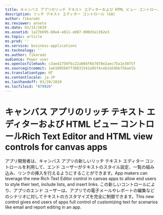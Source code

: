 ```yaml
---
title: キャンバス アプリのリッチ テキスト エディターおよび HTML ビュー コントロール
description: リッチ テキスト エディター コントロール (GA)
author: fikaradz
ms.reviewer: anneta
ms.date: 03/15/2019
ms.assetid: 1a27b695-80e4-e811-a987-000d3a1362e3
ms.topic: article
ms.prod: ''
ms.service: business-applications
ms.technology: ''
ms.author: fikaradz
audience: Power user
ms.openlocfilehash: c3ae42750f6c22a004f6b7878e2aec75a1e3075f
ms.sourcegitcommit: 1a61095607f38831541a95f4ceb2a54bb756a41b
ms.translationtype: HT
ms.contentlocale: ja-JP
ms.lasthandoff: 03/20/2019
ms.locfileid: "879926"
---
```

# <a name="rich-text-editor-and-html-view-controls-for-canvas-apps"></a><span data-ttu-id="b93ad-103">キャンバス アプリのリッチ テキスト エディターおよび HTML ビュー コントロール</span><span class="sxs-lookup"><span data-stu-id="b93ad-103">Rich Text Editor and HTML view controls for canvas apps</span></span>




<span data-ttu-id="b93ad-104">アプリ開発者は、キャンバス アプリの新しいリッチ テキスト エディター コントロールを利用して、エンド ユーザーがテキストのスタイル設定、一覧の組み込み、リンクの挿入を行えるようにすることができます。</span><span class="sxs-lookup"><span data-stu-id="b93ad-104">App makers can leverage the new Rich Text Editor control in canvas apps to allow end users to style their text, include lists, and insert links.</span></span> <span data-ttu-id="b93ad-105">この新しいコントロールにより、アプリのエンド ユーザーは、アプリでの電子メールやレポートの編集などのシナリオに対してテキストのカスタマイズを完全に制御できます。</span><span class="sxs-lookup"><span data-stu-id="b93ad-105">This new control gives end users of apps full control of customizing text for scenarios like email and report editing in an app.</span></span>